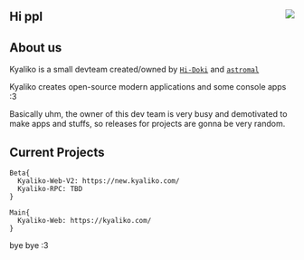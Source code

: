 ## Hi ppl <img align=right src="https://avatars.githubusercontent.com/u/101818213?s=200&v=4"/>

<h2 align>About us</h2>

Kyaliko is a small devteam created/owned by <a href="https://github.com/hi-doki">`Hi-Doki`</a> and <a href="https://github.com/mallowo">`astromal`</a>

Kyaliko creates open-source modern applications and some console apps :3

Basically uhm, the owner of this dev team is very busy and demotivated to make apps and stuffs, so releases for projects are gonna be very random.



<h2>Current Projects</h2>

```
Beta{
  Kyaliko-Web-V2: https://new.kyaliko.com/
  Kyaliko-RPC: TBD
}

Main{
  Kyaliko-Web: https://kyaliko.com/
}
```

bye bye :3
